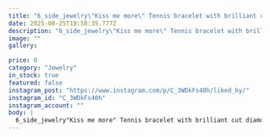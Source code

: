 ```yaml
---
title: "6_side_jewelry\"Kiss me more\" Tennis bracelet with brilliant cut diamonds 💎white goldType of setting : basket prongTotal weight of the bracelet : 7.367Total weight of the diamond : 3.390 CTShape : brilliant Carat weight: 0.025 CTColorless: G~~HClarity: VVS 2دستبند تنیسی طلا سفیدوزن‌کل:  7.367وزن سنگ : 3.390◇◇◆◇◇◆◇◇◆◇◇◆◆#Microsetting #Microstingtrainer #gemstone #Stonesetting #Stonesetter #Withgold #Bracelet #Tennis #Diamond#brilliant #metalalchemist49w"
date: 2025-08-25T19:58:35.777Z
description: "6_side_jewelry\"Kiss me more\" Tennis bracelet with brilliant cut diamonds 💎white goldType of setting : basket prongTotal weight of the bracelet : 7.367Total weight of the diamond : 3.390 CTShape : brilliant Carat weight: 0.025 CTColorless: G~~HClarity: VVS 2دستبند تنیسی طلا سفیدوزن‌کل:  7.367وزن سنگ : 3.390◇◇◆◇◇◆◇◇◆◇◇◆◆#Microsetting #Microstingtrainer #gemstone #Stonesetting #Stonesetter #Withgold #Bracelet #Tennis #Diamond#brilliant #metalalchemist49w"
image: ""
gallery:

price: 0
category: "Jewelry"
in_stock: true
featured: false
instagram_post: "https://www.instagram.com/p/C_3WDkFs40h/liked_by/"
instagram_id: "C_3WDkFs40h"
instagram_account: ""
body: |
  6_side_jewelry"Kiss me more" Tennis bracelet with brilliant cut diamonds 💎white goldType of setting : basket prongTotal weight of the bracelet : 7.367Total weight of the diamond : 3.390 CTShape : brilliant Carat weight: 0.025 CTColorless: G~~HClarity: VVS 2دستبند تنیسی طلا سفیدوزن‌کل:  7.367وزن سنگ : 3.390◇◇◆◇◇◆◇◇◆◇◇◆◆#Microsetting #Microstingtrainer #gemstone #Stonesetting #Stonesetter #Withgold #Bracelet #Tennis #Diamond#brilliant #metalalchemist49w
---
```

